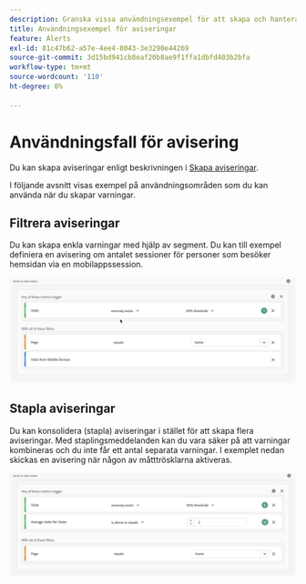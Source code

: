 ```yaml
---
description: Granska vissa användningsexempel för att skapa och hantera aviseringar.
title: Användningsexempel för aviseringar
feature: Alerts
exl-id: 81c47b62-a57e-4ee4-8043-3e3290e44269
source-git-commit: 3d15bd941cb8eaf20b8ae9f1ffa1dbfd403b2bfa
workflow-type: tm+mt
source-wordcount: '110'
ht-degree: 0%

---
```


# Användningsfall för avisering

Du kan skapa aviseringar enligt beskrivningen i [Skapa aviseringar](alert-builder.md).

I följande avsnitt visas exempel på användningsområden som du kan använda när du skapar varningar.

## Filtrera aviseringar

Du kan skapa enkla varningar med hjälp av segment. Du kan till exempel definiera en avisering om antalet sessioner för personer som besöker hemsidan via en mobilappssession.


![](assets/alerts-example1.png)



## Stapla aviseringar

Du kan konsolidera (stapla) aviseringar i stället för att skapa flera aviseringar. Med staplingsmeddelanden kan du vara säker på att varningar kombineras och du inte får ett antal separata varningar. I exemplet nedan skickas en avisering när någon av måtttrösklarna aktiveras.

![](assets/alerts-example2.png)
